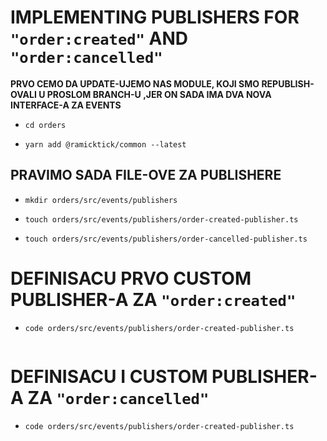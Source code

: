 # IMPLEMENTING PUBLISHERS FOR `"order:created"` AND `"order:cancelled"`

**PRVO CEMO DA UPDATE-UJEMO NAS MODULE, KOJI SMO REPUBLISH-OVALI U PROSLOM BRANCH-U ,JER ON SADA IMA DVA NOVA INTERFACE-A ZA EVENTS**

- `cd orders`

- `yarn add @ramicktick/common --latest`

## PRAVIMO SADA FILE-OVE ZA PUBLISHERE

- `mkdir orders/src/events/publishers`

- `touch orders/src/events/publishers/order-created-publisher.ts`

- `touch orders/src/events/publishers/order-cancelled-publisher.ts`

# DEFINISACU PRVO CUSTOM PUBLISHER-A ZA `"order:created"`

- `code orders/src/events/publishers/order-created-publisher.ts`

```ts

```

# DEFINISACU I CUSTOM PUBLISHER-A ZA `"order:cancelled"`

- `code orders/src/events/publishers/order-created-publisher.ts`

```ts

```
